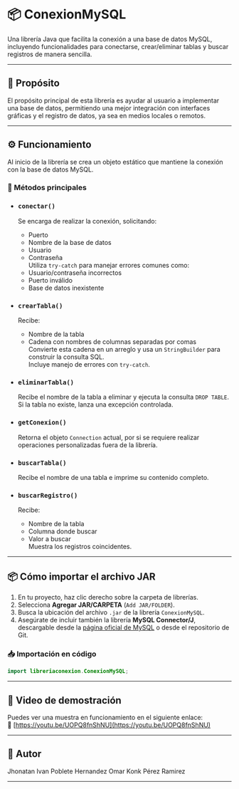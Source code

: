 # 📦 ConexionMySQL

Una librería Java que facilita la conexión a una base de datos MySQL, incluyendo funcionalidades para conectarse, crear/eliminar tablas y buscar registros de manera sencilla.

---

## 🎯 Propósito

El propósito principal de esta librería es ayudar al usuario a implementar una base de datos, permitiendo una mejor integración con interfaces gráficas y el registro de datos, ya sea en medios locales o remotos.

---

## ⚙️ Funcionamiento

Al inicio de la librería se crea un objeto estático que mantiene la conexión con la base de datos MySQL.

### 🔑 Métodos principales

- ### `conectar()`
  Se encarga de realizar la conexión, solicitando:
  - Puerto
  - Nombre de la base de datos
  - Usuario
  - Contraseña  
  Utiliza `try-catch` para manejar errores comunes como:
  - Usuario/contraseña incorrectos
  - Puerto inválido
  - Base de datos inexistente

- ### `crearTabla()`
  Recibe:
  - Nombre de la tabla
  - Cadena con nombres de columnas separadas por comas  
  Convierte esta cadena en un arreglo y usa un `StringBuilder` para construir la consulta SQL.  
  Incluye manejo de errores con `try-catch`.

- ### `eliminarTabla()`
  Recibe el nombre de la tabla a eliminar y ejecuta la consulta `DROP TABLE`.  
  Si la tabla no existe, lanza una excepción controlada.

- ### `getConexion()`
  Retorna el objeto `Connection` actual, por si se requiere realizar operaciones personalizadas fuera de la librería.

- ### `buscarTabla()`
  Recibe el nombre de una tabla e imprime su contenido completo.

- ### `buscarRegistro()`
  Recibe:
  - Nombre de la tabla
  - Columna donde buscar
  - Valor a buscar  
  Muestra los registros coincidentes.

---

## 📦 Cómo importar el archivo JAR

1. En tu proyecto, haz clic derecho sobre la carpeta de librerías.
2. Selecciona **Agregar JAR/CARPETA** (`Add JAR/FOLDER`).
3. Busca la ubicación del archivo `.jar` de la librería `ConexionMySQL`.
4. Asegúrate de incluir también la librería **MySQL Connector/J**, descargable desde la [página oficial de MySQL](https://dev.mysql.com/downloads/connector/j/) o desde el repositorio de Git.

### 📥 Importación en código

```java
import libreriaconexion.ConexionMySQL;
```

---

## 🎥 Video de demostración

Puedes ver una muestra en funcionamiento en el siguiente enlace:  
🔗 [https://youtu.be/UOPQ8fnShNU](https://youtu.be/UOPQ8fnShNU)

---

## 👤 Autor

Jhonatan Ivan Poblete Hernandez
Omar Konk Pérez Ramirez  

---
